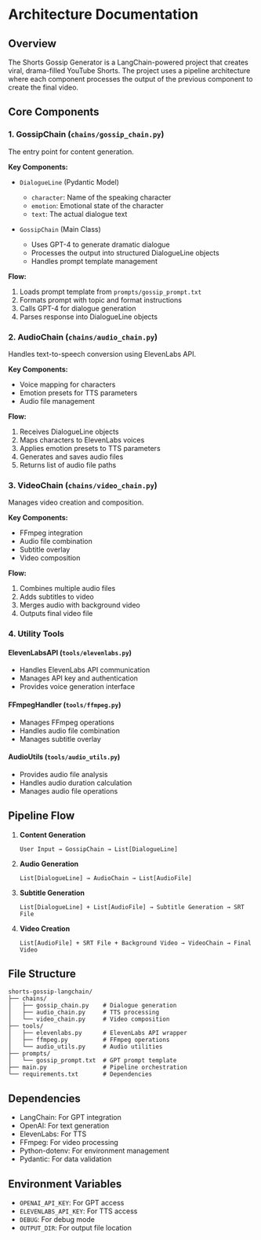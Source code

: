 # Architecture Documentation

## Overview
The Shorts Gossip Generator is a LangChain-powered project that creates viral, drama-filled YouTube Shorts. The project uses a pipeline architecture where each component processes the output of the previous component to create the final video.

## Core Components

### 1. GossipChain (`chains/gossip_chain.py`)
The entry point for content generation.

**Key Components:**
- `DialogueLine` (Pydantic Model)
  - `character`: Name of the speaking character
  - `emotion`: Emotional state of the character
  - `text`: The actual dialogue text

- `GossipChain` (Main Class)
  - Uses GPT-4 to generate dramatic dialogue
  - Processes the output into structured DialogueLine objects
  - Handles prompt template management

**Flow:**
1. Loads prompt template from `prompts/gossip_prompt.txt`
2. Formats prompt with topic and format instructions
3. Calls GPT-4 for dialogue generation
4. Parses response into DialogueLine objects

### 2. AudioChain (`chains/audio_chain.py`)
Handles text-to-speech conversion using ElevenLabs API.

**Key Components:**
- Voice mapping for characters
- Emotion presets for TTS parameters
- Audio file management

**Flow:**
1. Receives DialogueLine objects
2. Maps characters to ElevenLabs voices
3. Applies emotion presets to TTS parameters
4. Generates and saves audio files
5. Returns list of audio file paths

### 3. VideoChain (`chains/video_chain.py`)
Manages video creation and composition.

**Key Components:**
- FFmpeg integration
- Audio file combination
- Subtitle overlay
- Video composition

**Flow:**
1. Combines multiple audio files
2. Adds subtitles to video
3. Merges audio with background video
4. Outputs final video file

### 4. Utility Tools

#### ElevenLabsAPI (`tools/elevenlabs.py`)
- Handles ElevenLabs API communication
- Manages API key and authentication
- Provides voice generation interface

#### FFmpegHandler (`tools/ffmpeg.py`)
- Manages FFmpeg operations
- Handles audio file combination
- Manages subtitle overlay

#### AudioUtils (`tools/audio_utils.py`)
- Provides audio file analysis
- Handles audio duration calculation
- Manages audio file operations

## Pipeline Flow

1. **Content Generation**
   ```
   User Input → GossipChain → List[DialogueLine]
   ```

2. **Audio Generation**
   ```
   List[DialogueLine] → AudioChain → List[AudioFile]
   ```

3. **Subtitle Generation**
   ```
   List[DialogueLine] + List[AudioFile] → Subtitle Generation → SRT File
   ```

4. **Video Creation**
   ```
   List[AudioFile] + SRT File + Background Video → VideoChain → Final Video
   ```

## File Structure
```
shorts-gossip-langchain/
├── chains/
│   ├── gossip_chain.py    # Dialogue generation
│   ├── audio_chain.py     # TTS processing
│   └── video_chain.py     # Video composition
├── tools/
│   ├── elevenlabs.py      # ElevenLabs API wrapper
│   ├── ffmpeg.py          # FFmpeg operations
│   └── audio_utils.py     # Audio utilities
├── prompts/
│   └── gossip_prompt.txt  # GPT prompt template
├── main.py                # Pipeline orchestration
└── requirements.txt       # Dependencies
```

## Dependencies
- LangChain: For GPT integration
- OpenAI: For text generation
- ElevenLabs: For TTS
- FFmpeg: For video processing
- Python-dotenv: For environment management
- Pydantic: For data validation

## Environment Variables
- `OPENAI_API_KEY`: For GPT access
- `ELEVENLABS_API_KEY`: For TTS access
- `DEBUG`: For debug mode
- `OUTPUT_DIR`: For output file location 